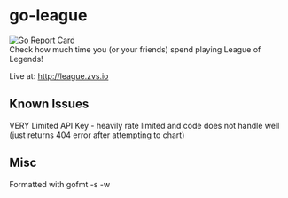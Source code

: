 # go-league
[![Go Report Card](https://goreportcard.com/badge/github.com/schuermannator/go-league)](https://goreportcard.com/report/github.com/schuermannator/go-league)  
Check how much time you (or your friends) spend playing League of Legends!  

Live at: http://league.zvs.io  

## Known Issues

VERY Limited API Key - heavily rate limited and code does not handle well (just returns 404 error after attempting to chart)

## Misc

Formatted with gofmt -s -w
